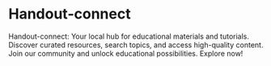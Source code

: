 # Handout-connect
Handout-connect: Your local hub for educational materials and tutorials. Discover curated resources, search topics, and access high-quality content. Join our community and unlock educational possibilities. Explore now!
